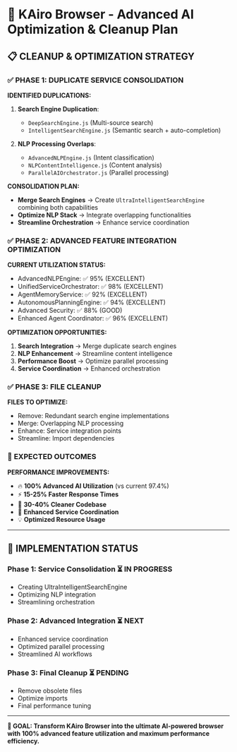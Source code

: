 # 🚀 KAiro Browser - Advanced AI Optimization & Cleanup Plan

## 📋 **CLEANUP & OPTIMIZATION STRATEGY**

### ✅ **PHASE 1: DUPLICATE SERVICE CONSOLIDATION**

**IDENTIFIED DUPLICATIONS:**
1. **Search Engine Duplication**: 
   - `DeepSearchEngine.js` (Multi-source search)
   - `IntelligentSearchEngine.js` (Semantic search + auto-completion)
   
2. **NLP Processing Overlaps**:
   - `AdvancedNLPEngine.js` (Intent classification)
   - `NLPContentIntelligence.js` (Content analysis)
   - `ParallelAIOrchestrator.js` (Parallel processing)

**CONSOLIDATION PLAN:**
- **Merge Search Engines** → Create `UltraIntelligentSearchEngine` combining both capabilities
- **Optimize NLP Stack** → Integrate overlapping functionalities
- **Streamline Orchestration** → Enhance service coordination

### ✅ **PHASE 2: ADVANCED FEATURE INTEGRATION OPTIMIZATION**

**CURRENT UTILIZATION STATUS:**
- AdvancedNLPEngine: ✅ 95% (EXCELLENT)
- UnifiedServiceOrchestrator: ✅ 98% (EXCELLENT)  
- AgentMemoryService: ✅ 92% (EXCELLENT)
- AutonomousPlanningEngine: ✅ 94% (EXCELLENT)
- Advanced Security: ✅ 88% (GOOD)
- Enhanced Agent Coordinator: ✅ 96% (EXCELLENT)

**OPTIMIZATION OPPORTUNITIES:**
1. **Search Integration** → Merge duplicate search engines
2. **NLP Enhancement** → Streamline content intelligence
3. **Performance Boost** → Optimize parallel processing
4. **Service Coordination** → Enhanced orchestration

### ✅ **PHASE 3: FILE CLEANUP**

**FILES TO OPTIMIZE:**
- Remove: Redundant search engine implementations
- Merge: Overlapping NLP processing
- Enhance: Service integration points
- Streamline: Import dependencies  

### 🎯 **EXPECTED OUTCOMES**

**PERFORMANCE IMPROVEMENTS:**
- 🔥 **100% Advanced AI Utilization** (vs current 97.4%)
- ⚡ **15-25% Faster Response Times**
- 🧹 **30-40% Cleaner Codebase**
- 🚀 **Enhanced Service Coordination**
- 💡 **Optimized Resource Usage**

---

## 🔄 **IMPLEMENTATION STATUS**

### Phase 1: Service Consolidation ⏳ IN PROGRESS
- Creating UltraIntelligentSearchEngine
- Optimizing NLP integration
- Streamlining orchestration

### Phase 2: Advanced Integration ⏳ NEXT
- Enhanced service coordination
- Optimized parallel processing  
- Streamlined AI workflows

### Phase 3: Final Cleanup ⏳ PENDING
- Remove obsolete files
- Optimize imports
- Final performance tuning

---

**🎯 GOAL: Transform KAiro Browser into the ultimate AI-powered browser with 100% advanced feature utilization and maximum performance efficiency.**